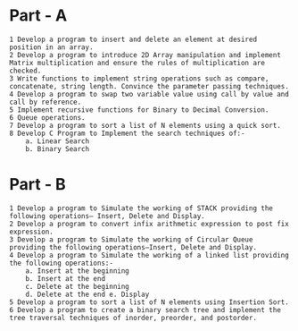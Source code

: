 # Part - A  
    1 Develop a program to insert and delete an element at desired position in an array.
    2 Develop a program to introduce 2D Array manipulation and implement Matrix multiplication and ensure the rules of multiplication are checked.
    3 Write functions to implement string operations such as compare, concatenate, string length. Convince the parameter passing techniques.
    4 Develop a program to swap two variable value using call by value and call by reference.
    5 Implement recursive functions for Binary to Decimal Conversion.
    6 Queue operations.
    7 Develop a program to sort a list of N elements using a quick sort.
    8 Develop C Program to Implement the search techniques of:- 
        a. Linear Search
        b. Binary Search

# Part - B  
    1 Develop a program to Simulate the working of STACK providing the following operations– Insert, Delete and Display.
    2 Develop a program to convert infix arithmetic expression to post fix expression.
    3 Develop a program to Simulate the working of Circular Queue providing the following operations–Insert, Delete and Display.
    4 Develop a program to Simulate the working of a linked list providing the following operations:-
        a. Insert at the beginning
        b. Insert at the end
        c. Delete at the beginning
        d. Delete at the end e. Display
    5 Develop a program to sort a list of N elements using Insertion Sort.
    6 Develop a program to create a binary search tree and implement the tree traversal techniques of inorder, preorder, and postorder.

